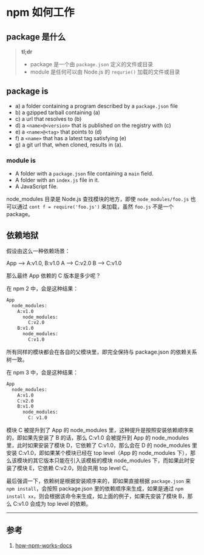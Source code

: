 # npm 如何工作

## package 是什么

> **tl;dr**
> * package 是一个由 `package.json` 定义的文件或目录
> * module 是任何可以由 Node.js 的 `requrie()` 加载的文件或目录

## package is

* a) a folder containing a program described by a `package.json` file
* b) a gzipped tarball containing (a)
* c) a url that resolves to (b)
* d) a `<name>@<version>` that is published on the registry with (c)
* e) a `<name>@<tag>` that points to (d)
* f) a `<name>` that has a latest tag satisfying (e)
* g) a git url that, when cloned, results in (a).

### module is

* A folder with a `package.json` file containing a `main` field.
* A folder with an `index.js` file in it.
* A JavaScript file.

node_modules 目录是 Node.js 查找模块的地方，即使 `node_modules/foo.js` 也可以通过 `cont f = require('foo.js')` 来加载，虽然 `foo.js` 不是一个 package。


## 依赖地狱

假设由这么一种依赖场景：

App --> A:v1.0, B:v1.0
A   --> C:v2.0
B   --> C:v1.0

那么最终 App 依赖的 C 版本是多少呢？


在 npm 2 中，会是这种结果：

```bash
App
  node_modules:
    A:v1.0
      node_modules:
        C:v2.0
    B:v1.0
      node_modules:
        C:v1.0
```

所有同样的模块都会在各自的父模块里，即完全保持与 package.json 的依赖关系树一致。

在 npm 3 中，会是这种结果：

```bash
App
  node_modules:
    A:v1.0
    C:v2.0
    B:v1.0
      node_modules:
        C: v1.0
```

模块 C 被提升到了 App 的 node_modules 里，这种提升是按照安装依赖顺序来的，即如果先安装了 B 的话，那么 C:v1.0 会被提升到 App 的 node_modules 里，此时如果安装了模块 D，它依赖了 C:v1.0，那么会在 D 的 node_modules 里安装 C:v1.0，即如果某个模块已经在 top level（App 的 node_modules 下），那么该模块的其它版本只能在引入该模板的模块 node_modules 下，而如果此时安装了模块 E，它依赖 C:v2.0，则会共用 top level C。

最后强调一下，依赖树是根据安装顺序来的，即如果直接根据 `package.json` 来 `npm install`，会按照 package.json 里的依赖顺序来生成，如果是通过 `npm install xx`，则会根据该命令来生成，如上面的例子，如果先安装了模块 B，那么 C:v1.0 会成为 top level 的依赖。

----

## 参考

1. [how-npm-works-docs](https://npm.github.io/how-npm-works-docs)